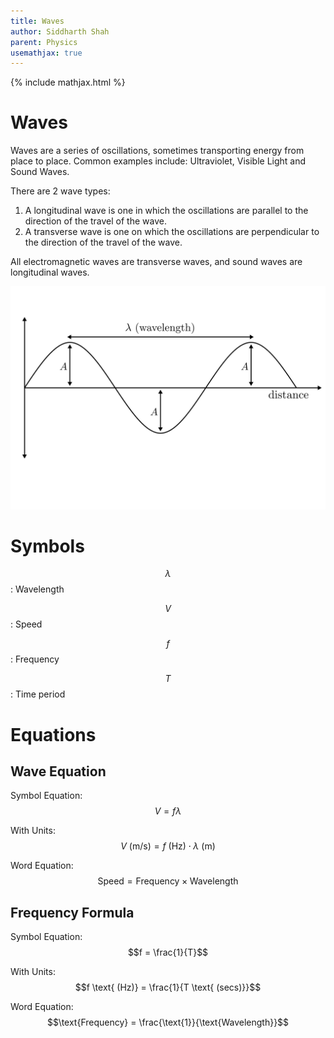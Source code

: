 ```yaml
---
title: Waves
author: Siddharth Shah
parent: Physics
usemathjax: true
---
```


{% include mathjax.html %}

# Waves

Waves are a series of oscillations, sometimes transporting energy from place to place. Common examples include: Ultraviolet, Visible Light and Sound Waves. 

There are 2 wave types:
1. A longitudinal wave is one in which the oscillations are parallel to the direction of the travel of the wave.
2. A transverse wave is one on which the oscillations are perpendicular to the direction of the travel of the wave.

All electromagnetic waves are transverse waves, and sound waves are longitudinal waves.

![](wave_diagram.svg)

# Symbols

$$\lambda$$: Wavelength

$$V$$: Speed

$$f$$: Frequency

$$T$$: Time period


# Equations

## Wave Equation

Symbol Equation: $$V = f\lambda$$

With Units: $$V \text{ (m/s)} = f \text{ (Hz)} \cdot \lambda \text{ (m)}$$

Word Equation: $$\text{Speed} = \text{Frequency} \times \text{Wavelength}$$

## Frequency Formula

Symbol Equation: $$f = \frac{1}{T}$$

With Units: $$f \text{ (Hz)} = \frac{1}{T \text{ (secs)}}$$

Word Equation: $$\text{Frequency} = \frac{\text{1}}{\text{Wavelength}}$$
